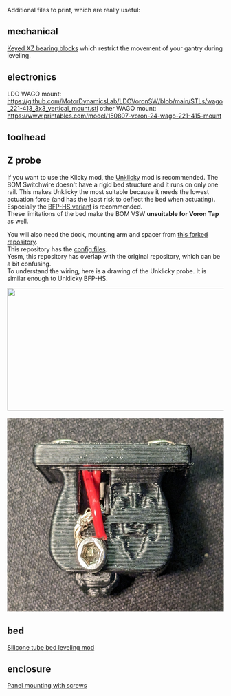 Additional files to print, which are really useful:

## mechanical
[Keyed XZ bearing blocks](https://github.com/hymness1/Switchwire_Things/tree/main/Z_bearing_blocks_keyed) which restrict the movement of your gantry during leveling.  


## electronics
LDO WAGO mount: https://github.com/MotorDynamicsLab/LDOVoronSW/blob/main/STLs/wago_221-413_3x3_vertical_mount.stl
other WAGO mount: https://www.printables.com/model/150807-voron-24-wago-221-415-mount

## toolhead

## Z probe
If you want to use the Klicky mod, the [Unklicky](https://github.com/majarspeed/Unklicky) mod is recommended. The BOM Switchwire doesn't have a rigid bed structure and it runs on only one rail. This makes Unklicky the most suitable because it needs the lowest actuation force (and has the least risk to deflect the bed when actuating). Especially the [BFP-HS variant](https://github.com/majarspeed/Unklicky/tree/main/Unklicky_Probes/BFP-HS) is recommended.  
These limitations of the bed make the BOM VSW **unsuitable for Voron Tap** as well.  

You will also need the dock, mounting arm and spacer from [this forked repository](https://github.com/jlas1/Klicky-Probe/tree/main/Printers/Voron/Switchwire).  
This repository has the [config files](https://github.com/jlas1/Klicky-Probe/blob/main/Klipper_macros).  
Yesm, this repository has overlap with the original repository, which can be a bit confusing.  
To understand the wiring, here is a drawing of the Unklicky probe. It is similar enough to Unklicky BFP-HS.

<a href="https://github.com/majarspeed/Unklicky/raw/main/pictures/BFPContact.png"><img src="https://github.com/majarspeed/Unklicky/raw/main/pictures/BFPContact.png"  width="518" height="285" ></a>

<a href="https://raw.githubusercontent.com/thijsdeschildre/switchwire-bonus/main/images/unklicky_bfp-hs.jpg"> <img src="https://raw.githubusercontent.com/thijsdeschildre/switchwire-bonus/main/images/unklicky_bfp-hs.jpg"  width="600" height="450" ></a>

## bed
[Silicone tube bed leveling mod](https://www.schweinert.com/silicone-bed-level-mod-prusa-mk3/)

## enclosure
[Panel mounting with screws](https://github.com/hymness1/Switchwire_Things/tree/main/VSW_screwed_panel_mounting)
